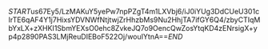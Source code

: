 $START$us67Ey5/LzMAKuY5yePw7npPZgT4m1LXVbj6/iJ0iYUg3DdCUeU301cIrTE6qAF4Y1j7HixsYDVNWfNtjtwjZrHhzbMs9Nu2HhjTA7ifGY6Q4/zbyCTIqMbYxLX+zXHKI1SbmYEXsO0ehc8ZvkeJQ7o9OencQwZosYtqKD4zENrsigX+yp4p2890PAS3LMjReuDIEBoF522Oj/wouIYtnA==$END$